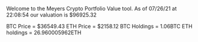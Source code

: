 Welcome to the Meyers Crypto Portfolio Value tool. 
As of 07/26/21 at 22:08:54 our valuation is $96925.32 

BTC Price = $36549.43
 ETH Price = $2158.12
BTC Holdings = 1.06BTC
 ETH holdings = 26.960005962ETH 
